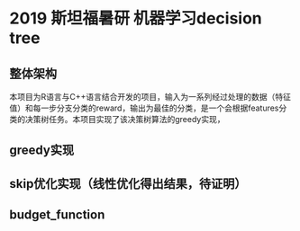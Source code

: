 # 2019 斯坦福暑研 机器学习decision tree

## 整体架构

本项目为R语言与C++语言结合开发的项目，输入为一系列经过处理的数据（特征值）和每一步分支分类的reward，输出为最佳的分类，是一个会根据features分类的决策树任务。本项目实现了该决策树算法的greedy实现，

## greedy实现

## skip优化实现（线性优化得出结果，待证明）

## budget_function

